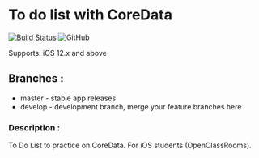 # To do list with CoreData

[![Build Status](https://travis-ci.org/bastides/ToDoListWithCoreData.svg?branch=master)](https://travis-ci.org/bastides/ToDoListWithCoreData)
![GitHub](https://img.shields.io/github/license/bastides/ToDoListWithCoreData)

Supports: iOS 12.x and above

## Branches :

* master - stable app releases
* develop - development branch, merge your feature branches here

### Description :

To Do List to practice on CoreData. For iOS students (OpenClassRooms). 
